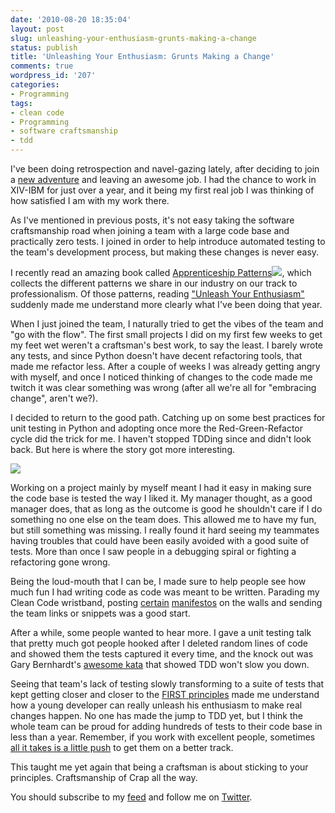 ```yaml
---
date: '2010-08-20 18:35:04'
layout: post
slug: unleashing-your-enthusiasm-grunts-making-a-change
status: publish
title: 'Unleashing Your Enthusiasm: Grunts Making a Change'
comments: true
wordpress_id: '207'
categories:
- Programming
tags:
- clean code
- Programming
- software craftsmanship
- tdd
---
```


I've been doing retrospection and navel-gazing lately, after deciding to join a [new adventure](http://crowdspot.com/) and leaving an awesome job. I had the chance to work in XIV-IBM for just over a year, and it being my first real job I was thinking of how satisfied I am with my work there.

As I've mentioned in previous posts, it's not easy taking the software craftsmanship road when joining a team with a large code base and practically zero tests. I joined in order to help introduce automated testing to the team's development process, but making these changes is never easy.

I recently read an amazing book called [Apprenticeship Patterns](http://www.amazon.com/gp/product/0596518382?ie=UTF8&tag=thcodu02-20&linkCode=as2&camp=1789&creative=9325&creativeASIN=0596518382)![](http://www.assoc-amazon.com/e/ir?t=thcodu02-20&l=as2&o=1&a=0596518382), which collects the different patterns we share in our industry on our track to professionalism. Of those patterns, reading ["Unleash Your Enthusiasm"](http://bit.ly/bSaaTF) suddenly made me understand more clearly what I've been doing that year.

When I just joined the team, I naturally tried to get the vibes of the team and "go with the flow". The first small projects I did on my first few weeks to get my feet wet weren't a craftsman's best work, to say the least. I barely wrote any tests, and since Python doesn't have decent refactoring tools, that made me refactor less. After a couple of weeks I was already getting angry with myself, and once I noticed thinking of changes to the code made me twitch it was clear something was wrong (after all we're all for "embracing change", aren't we?).

I decided to return to the good path. Catching up on some best practices for unit testing in Python and adopting once more the Red-Green-Refactor cycle did the trick for me. I haven't stopped TDDing since and didn't look back. But here is where the story got more interesting.


[![](http://codelord.net/wp-content/uploads/2010/08/crowdsurfing1-300x225.jpg)](http://codelord.net/wp-content/uploads/2010/08/crowdsurfing1.jpg)


Working on a project mainly by myself meant I had it easy in making sure the code base is tested the way I liked it. My manager thought, as a good manager does, that as long as the outcome is good he shouldn't care if I do something no one else on the team does. This allowed me to have my fun, but still something was missing. I really found it hard seeing my teammates having troubles that could have been easily avoided with a good suite of tests. More than once I saw people in a debugging spiral or fighting a refactoring gone wrong.

Being the loud-mouth that I can be, I made sure to help people see how much fun I had writing code as code was meant to be written. Parading my Clean Code wristband, posting [certain](http://agilemanifesto.org/) [manifestos](http://manifesto.softwarecraftsmanship.org/) on the walls and sending the team links or snippets was a good start.

After a while, some people wanted to hear more. I gave a unit testing talk that pretty much got people hooked after I deleted random lines of code and showed them the tests captured it every time, and the knock out was Gary Bernhardt's [awesome kata](http://bit.ly/9QyUAj) that showed TDD won't slow you down.

Seeing that team's lack of testing slowly transforming to a suite of tests that kept getting closer and closer to the [FIRST principles](http://bit.ly/dgDfnr) made me understand how a young developer can really unleash his enthusiasm to make real changes happen. No one has made the jump to TDD yet, but I think the whole team can be proud for adding hundreds of tests to their code base in less than a year. Remember, if you work with excellent people, sometimes [all it takes is a little push](http://www.codelord.net/2009/04/04/sometimes-all-it-takes-is-a-little-push/) to get them on a better track.

This taught me yet again that being a craftsman is about sticking to your principles. Craftsmanship of Crap all the way.

You should subscribe to my [feed](http://feeds.feedburner.com/TheCodeDump) and follow me on [Twitter](http://twitter.com/avivby).
